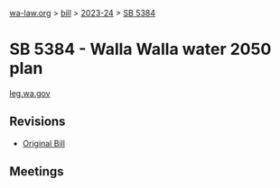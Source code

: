 [wa-law.org](/) > [bill](/bill/) > [2023-24](/bill/2023-24/) > [SB 5384](/bill/2023-24/sb/5384/)

# SB 5384 - Walla Walla water 2050 plan
[leg.wa.gov](https://app.leg.wa.gov/billsummary?BillNumber=5384&Year=2023&Initiative=false)

## Revisions
* [Original Bill](1/)

## Meetings